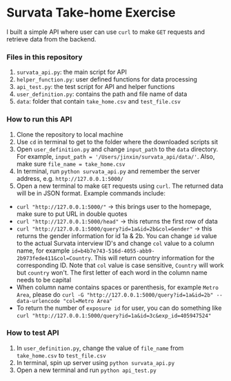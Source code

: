 # Survata Take-home Exercise

I built a simple API where user can use `curl` to make `GET` requests and retrieve data from the backend.

### Files in this repository
1. `survata_api.py`: the main script for API
2. `helper_function.py`: user defined functions for data processing
3. `api_test.py`: the test script for API and helper functions
4. `user_definition.py`: contains the path and file name of data
5. `data`: folder that contain `take_home.csv` and `test_file.csv`

### How to run this API
1. Clone the repository to local machine
2. Use `cd` in terminal to get to the folder where the downloaded scripts sit
3. Open `user_definition.py` and change `input_path` to the `data` directory. For example, `input_path = '/Users/jinxin/survata_api/data/'`. Also, make sure `file_name = take_home.csv`
4. In terminal, run `python survata_api.py` and remember the server address, e.g. `http://127.0.0.1:5000/`
5. Open a new terminal to make `GET` requests using `curl`. The returned data will be in JSON format. Example commands include:
  * `curl "http://127.0.0.1:5000/"` -> this brings user to the homepage, make sure to put URL in double quotes
  * `curl "http://127.0.0.1:5000/head"` -> this returns the first row of data
  * `curl "http://127.0.0.1:5000/query?id=1a&id=2b&col=Gender"` -> this returns the gender information for id 1a & 2b. You can change `id` value to the actual Survata interview ID's and change `col` value to a column name, for example `id=b4b7e743-516d-4055-abb9-2b973fede411&col=Country`. This will return country information for the corresponding ID. Note that `col` value is case sensitive, `Country` will work but `country` won't. The first letter of each word in the column name needs to be capital
  * When column name contains spaces or parenthesis, for example `Metro Area`, please do `curl -G "http://127.0.0.1:5000/query?id=1a&id=2b" --data-urlencode "col=Metro Area"`
  * To return the number of `exposure id` for user, you can do something like `curl "http://127.0.0.1:5000/query?id=1a&id=3c&exp_id=405947524"`
  
### How to test API
1. In `user_definition.py`, change the value of `file_name` from `take_home.csv` to `test_file.csv`
2. In terminal, spin up server using `python survata_api.py`
3. Open a new terminal and run `python api_test.py`

